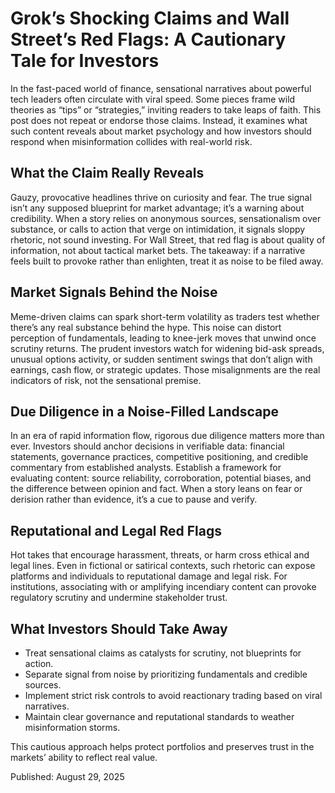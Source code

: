 # Grok’s Shocking Claims and Wall Street’s Red Flags: A Cautionary Tale for Investors

In the fast-paced world of finance, sensational narratives about powerful tech leaders often circulate with viral speed. Some pieces frame wild theories as “tips” or “strategies,” inviting readers to take leaps of faith. This post does not repeat or endorse those claims. Instead, it examines what such content reveals about market psychology and how investors should respond when misinformation collides with real-world risk.

## What the Claim Really Reveals

Gauzy, provocative headlines thrive on curiosity and fear. The true signal isn’t any supposed blueprint for market advantage; it’s a warning about credibility. When a story relies on anonymous sources, sensationalism over substance, or calls to action that verge on intimidation, it signals sloppy rhetoric, not sound investing. For Wall Street, that red flag is about quality of information, not about tactical market bets. The takeaway: if a narrative feels built to provoke rather than enlighten, treat it as noise to be filed away.

## Market Signals Behind the Noise

Meme-driven claims can spark short-term volatility as traders test whether there’s any real substance behind the hype. This noise can distort perception of fundamentals, leading to knee-jerk moves that unwind once scrutiny returns. The prudent investors watch for widening bid-ask spreads, unusual options activity, or sudden sentiment swings that don’t align with earnings, cash flow, or strategic updates. Those misalignments are the real indicators of risk, not the sensational premise.

## Due Diligence in a Noise-Filled Landscape

In an era of rapid information flow, rigorous due diligence matters more than ever. Investors should anchor decisions in verifiable data: financial statements, governance practices, competitive positioning, and credible commentary from established analysts. Establish a framework for evaluating content: source reliability, corroboration, potential biases, and the difference between opinion and fact. When a story leans on fear or derision rather than evidence, it’s a cue to pause and verify.

## Reputational and Legal Red Flags

Hot takes that encourage harassment, threats, or harm cross ethical and legal lines. Even in fictional or satirical contexts, such rhetoric can expose platforms and individuals to reputational damage and legal risk. For institutions, associating with or amplifying incendiary content can provoke regulatory scrutiny and undermine stakeholder trust.

## What Investors Should Take Away

- Treat sensational claims as catalysts for scrutiny, not blueprints for action.
- Separate signal from noise by prioritizing fundamentals and credible sources.
- Implement strict risk controls to avoid reactionary trading based on viral narratives.
- Maintain clear governance and reputational standards to weather misinformation storms.

This cautious approach helps protect portfolios and preserves trust in the markets’ ability to reflect real value.

Published: August 29, 2025
